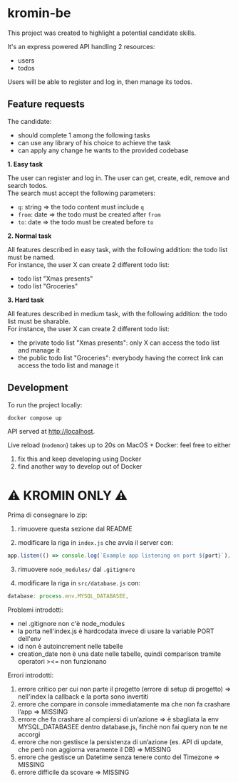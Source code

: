 # kromin-be

This project was created to highlight a potential candidate skills.

It's an express powered API handling 2 resources:
- users
- todos

Users will be able to register and log in, then manage its todos.

## Feature requests

The candidate:
- should complete 1 among the following tasks
- can use any library of his choice to achieve the task
- can apply any change he wants to the provided codebase

**1. Easy task**

The user can register and log in.
The user can get, create, edit, remove and search todos.  
The search must accept the following parameters:
- `q`: string => the todo content must include `q`
- `from`: date => the todo must be created after `from`
- `to`: date => the todo must be created before `to`

**2. Normal task**

All features described in easy task, with the following addition: the todo list must be named.  
For instance, the user X can create 2 different todo list:
- todo list "Xmas presents"
- todo list "Groceries"

**3. Hard task**

All features described in medium task, with the following addition: the todo list must be sharable.  
For instance, the user X can create 2 different todo list: 
- the private todo list "Xmas presents": only X can access the todo list and manage it
- the public todo list "Groceries": everybody having the correct link can access the todo list and manage it

## Development

To run the project locally:
```sh
docker compose up
```

API served at <http://localhost>.  

Live reload (`nodemon`) takes up to 20s on MacOS + Docker: feel free to either
1) fix this and keep developing using Docker
2) find another way to develop out of Docker

# ⚠️ KROMIN ONLY ⚠️

Prima di consegnare lo zip:

1. rimuovere questa sezione dal README

2. modificare la riga in `index.js` che avvia il server con:
```js
app.listen(() => console.log(`Example app listening on port ${port}`), port);
```

3. rimuovere `node_modules/` dal `.gitignore`

4. modificare la riga in `src/database.js` con:
```js
database: process.env.MYSQL_DATABASEE,
```

Problemi introdotti:
- nel .gitignore non c'è node_modules
- la porta nell'index.js è hardcodata invece di usare la variable PORT dell'env
- id non è autoincrement nelle tabelle
- creation_date non è una date nelle tabelle, quindi comparison tramite operatori ><= non funzionano

Errori introdotti:
1. errore critico per cui non parte il progetto (errore di setup di progetto) => nell'index la callback e la porta sono invertiti
2. errore che compare in console immediatamente ma che non fa crashare l’app => MISSING
3. errore che fa crashare al compiersi di un’azione => è sbagliata la env MYSQL_DATABASEE dentro database.js, finchè non fai query non te ne accorgi
4. errore che non gestisce la persistenza di un’azione (es. API di update, che però non aggiorna veramente il DB) => MISSING
5. errore che gestisce un Datetime senza tenere conto del Timezone => MISSING
6. errore difficile da scovare => MISSING